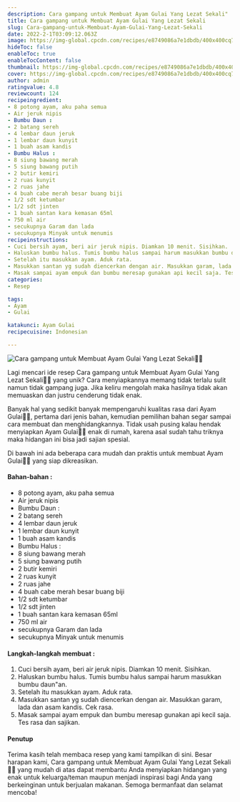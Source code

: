 ```yaml
---
description: Cara gampang untuk Membuat Ayam Gulai Yang Lezat Sekali"
title: Cara gampang untuk Membuat Ayam Gulai Yang Lezat Sekali
slug: Cara-gampang-untuk-Membuat-Ayam-Gulai-Yang-Lezat-Sekali
date: 2022-2-1T03:09:12.063Z
image: https://img-global.cpcdn.com/recipes/e8749086a7e1dbdb/400x400cq70/photo.jpg
hideToc: false
enableToc: true
enableTocContent: false
thumbnail: https://img-global.cpcdn.com/recipes/e8749086a7e1dbdb/400x400cq70/photo.jpg
cover: https://img-global.cpcdn.com/recipes/e8749086a7e1dbdb/400x400cq70/photo.jpg
author: admin
ratingvalue: 4.8
reviewcount: 124
recipeingredient:
- 8 potong ayam, aku paha semua
- Air jeruk nipis
- Bumbu Daun :
- 2 batang sereh
- 4 lembar daun jeruk
- 1 lembar daun kunyit
- 1 buah asam kandis
- Bumbu Halus :
- 8 siung bawang merah
- 5 siung bawang putih
- 2 butir kemiri
- 2 ruas kunyit
- 2 ruas jahe
- 4 buah cabe merah besar buang biji
- 1/2 sdt ketumbar
- 1/2 sdt jinten
- 1 buah santan kara kemasan 65ml
- 750 ml air
- secukupnya Garam dan lada
- secukupnya Minyak untuk menumis
recipeinstructions:
- Cuci bersih ayam, beri air jeruk nipis. Diamkan 10 menit. Sisihkan.
- Haluskan bumbu halus. Tumis bumbu halus sampai harum masukkan bumbu daun"an.
- Setelah itu masukkan ayam. Aduk rata.
- Masukkan santan yg sudah diencerkan dengan air. Masukkan garam, lada dan asam kandis. Cek rasa.
- Masak sampai ayam empuk dan bumbu meresap gunakan api kecil saja. Tes rasa dan sajikan.
categories:
- Resep

tags:
- Ayam
- Gulai

katakunci: Ayam Gulai
recipecuisine: Indonesian

---
```


![Cara gampang untuk Membuat Ayam Gulai Yang Lezat Sekali👩‍🍳](https://img-global.cpcdn.com/recipes/e8749086a7e1dbdb/400x400cq70/photo.jpg)

Lagi mencari ide resep Cara gampang untuk Membuat Ayam Gulai Yang Lezat Sekali👩‍🍳 yang unik? Cara menyiapkannya memang tidak terlalu sulit namun tidak gampang juga. Jika keliru mengolah maka hasilnya tidak akan memuaskan dan justru cenderung tidak enak.

Banyak hal yang sedikit banyak mempengaruhi kualitas rasa dari Ayam Gulai👩‍🍳, pertama dari jenis bahan, kemudian pemilihan bahan segar sampai cara membuat dan menghidangkannya. Tidak usah pusing kalau hendak menyiapkan Ayam Gulai👩‍🍳 enak di rumah, karena asal sudah tahu triknya maka hidangan ini bisa jadi sajian spesial.

Di bawah ini ada beberapa cara mudah dan praktis untuk membuat Ayam Gulai👩‍🍳 yang siap dikreasikan.

<!--inarticleads1-->

#### Bahan-bahan :

- 8 potong ayam, aku paha semua
- Air jeruk nipis
- Bumbu Daun :
- 2 batang sereh
- 4 lembar daun jeruk
- 1 lembar daun kunyit
- 1 buah asam kandis
- Bumbu Halus :
- 8 siung bawang merah
- 5 siung bawang putih
- 2 butir kemiri
- 2 ruas kunyit
- 2 ruas jahe
- 4 buah cabe merah besar buang biji
- 1/2 sdt ketumbar
- 1/2 sdt jinten
- 1 buah santan kara kemasan 65ml
- 750 ml air
- secukupnya Garam dan lada
- secukupnya Minyak untuk menumis

<!--inarticleads2-->

#### Langkah-langkah membuat :

1. Cuci bersih ayam, beri air jeruk nipis. Diamkan 10 menit. Sisihkan.
1. Haluskan bumbu halus. Tumis bumbu halus sampai harum masukkan bumbu daun"an.
1. Setelah itu masukkan ayam. Aduk rata.
1. Masukkan santan yg sudah diencerkan dengan air. Masukkan garam, lada dan asam kandis. Cek rasa.
1. Masak sampai ayam empuk dan bumbu meresap gunakan api kecil saja. Tes rasa dan sajikan.

#### Penutup

Terima kasih telah membaca resep yang kami tampilkan di sini. Besar harapan kami, Cara gampang untuk Membuat Ayam Gulai Yang Lezat Sekali👩‍🍳 yang mudah di atas dapat membantu Anda menyiapkan hidangan yang enak untuk keluarga/teman maupun menjadi inspirasi bagi Anda yang berkeinginan untuk berjualan makanan. Semoga bermanfaat dan selamat mencoba!